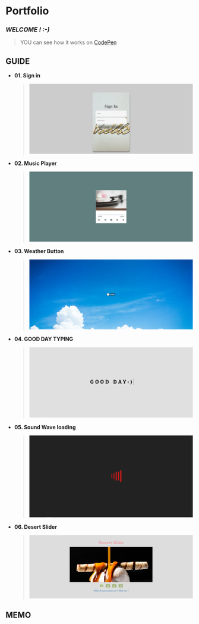 # Portfolio
### *WELCOME  !  :-)*
> YOU can see how it works on [CodePen](https://codepen.io/YCH06)

## GUIDE

- **01. Sign in**
	> <img src="./show/01.png" width="500">
	
- **02. Music Player**
	> <img src="./show/02.png" width="500">

- **03. Weather Button**
	> <img src="./show/03.png" width="500">
	
- **04. GOOD DAY TYPING**
	> <img src="./show/04.png" width="500">
	
- **05. Sound Wave loading**
	> <img src="./show/05.png" width="500">
	
- **06. Desert Slider**
	> <img src="./show/06.png" width="500">

## MEMO
